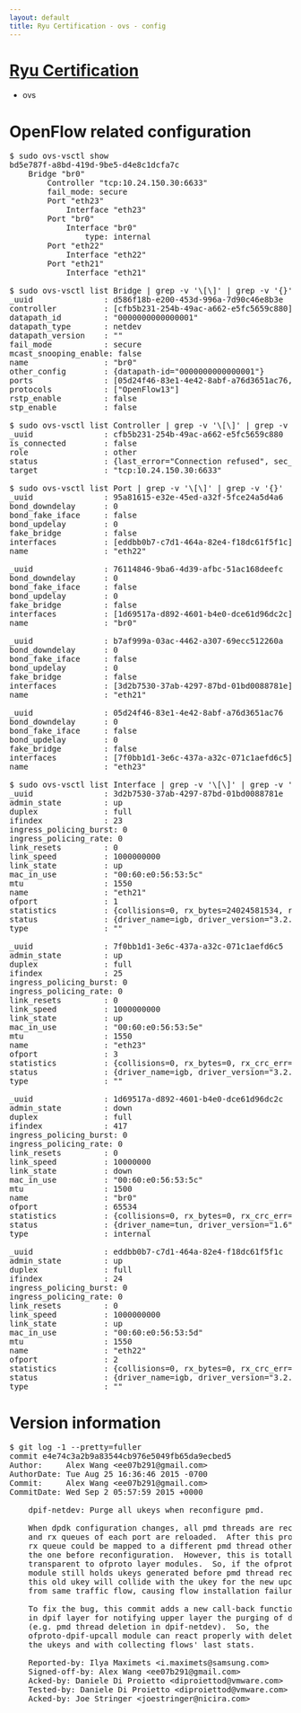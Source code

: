 ```yaml
---
layout: default
title: Ryu Certification - ovs - config
---
```

# [Ryu Certification](http://osrg.github.io/ryu/certification.html)
* ovs 

# OpenFlow related configuration
<pre>
$ sudo ovs-vsctl show
bd5e787f-a8bd-419d-9be5-d4e8c1dcfa7c
    Bridge "br0"
        Controller "tcp:10.24.150.30:6633"
        fail_mode: secure
        Port "eth23"
            Interface "eth23"
        Port "br0"
            Interface "br0"
                type: internal
        Port "eth22"
            Interface "eth22"
        Port "eth21"
            Interface "eth21"

$ sudo ovs-vsctl list Bridge | grep -v '\[\]' | grep -v '{}'
_uuid               : d586f18b-e200-453d-996a-7d90c46e8b3e
controller          : [cfb5b231-254b-49ac-a662-e5fc5659c880]
datapath_id         : "0000000000000001"
datapath_type       : netdev
datapath_version    : "<built-in>"
fail_mode           : secure
mcast_snooping_enable: false
name                : "br0"
other_config        : {datapath-id="0000000000000001"}
ports               : [05d24f46-83e1-4e42-8abf-a76d3651ac76, 76114846-9ba6-4d39-afbc-51ac168deefc, 95a81615-e32e-45ed-a32f-5fce24a5d4a6, b7af999a-03ac-4462-a307-69ecc512260a]
protocols           : ["OpenFlow13"]
rstp_enable         : false
stp_enable          : false

$ sudo ovs-vsctl list Controller | grep -v '\[\]' | grep -v '{}'
_uuid               : cfb5b231-254b-49ac-a662-e5fc5659c880
is_connected        : false
role                : other
status              : {last_error="Connection refused", sec_since_disconnect="2", state=BACKOFF}
target              : "tcp:10.24.150.30:6633"

$ sudo ovs-vsctl list Port | grep -v '\[\]' | grep -v '{}'
_uuid               : 95a81615-e32e-45ed-a32f-5fce24a5d4a6
bond_downdelay      : 0
bond_fake_iface     : false
bond_updelay        : 0
fake_bridge         : false
interfaces          : [eddbb0b7-c7d1-464a-82e4-f18dc61f5f1c]
name                : "eth22"

_uuid               : 76114846-9ba6-4d39-afbc-51ac168deefc
bond_downdelay      : 0
bond_fake_iface     : false
bond_updelay        : 0
fake_bridge         : false
interfaces          : [1d69517a-d892-4601-b4e0-dce61d96dc2c]
name                : "br0"

_uuid               : b7af999a-03ac-4462-a307-69ecc512260a
bond_downdelay      : 0
bond_fake_iface     : false
bond_updelay        : 0
fake_bridge         : false
interfaces          : [3d2b7530-37ab-4297-87bd-01bd0088781e]
name                : "eth21"

_uuid               : 05d24f46-83e1-4e42-8abf-a76d3651ac76
bond_downdelay      : 0
bond_fake_iface     : false
bond_updelay        : 0
fake_bridge         : false
interfaces          : [7f0bb1d1-3e6c-437a-a32c-071c1aefd6c5]
name                : "eth23"

$ sudo ovs-vsctl list Interface | grep -v '\[\]' | grep -v '{}'
_uuid               : 3d2b7530-37ab-4297-87bd-01bd0088781e
admin_state         : up
duplex              : full
ifindex             : 23
ingress_policing_burst: 0
ingress_policing_rate: 0
link_resets         : 0
link_speed          : 1000000000
link_state          : up
mac_in_use          : "00:60:e0:56:53:5c"
mtu                 : 1550
name                : "eth21"
ofport              : 1
statistics          : {collisions=0, rx_bytes=24024581534, rx_crc_err=0, rx_dropped=0, rx_errors=0, rx_frame_err=0, rx_over_err=0, rx_packets=16026376, tx_bytes=0, tx_dropped=0, tx_errors=0, tx_packets=0}
status              : {driver_name=igb, driver_version="3.2.10-k", firmware_version="2.10-9"}
type                : ""

_uuid               : 7f0bb1d1-3e6c-437a-a32c-071c1aefd6c5
admin_state         : up
duplex              : full
ifindex             : 25
ingress_policing_burst: 0
ingress_policing_rate: 0
link_resets         : 0
link_speed          : 1000000000
link_state          : up
mac_in_use          : "00:60:e0:56:53:5e"
mtu                 : 1550
name                : "eth23"
ofport              : 3
statistics          : {collisions=0, rx_bytes=0, rx_crc_err=0, rx_dropped=0, rx_errors=0, rx_frame_err=0, rx_over_err=0, rx_packets=0, tx_bytes=1176922500, tx_dropped=0, tx_errors=0, tx_packets=784615}
status              : {driver_name=igb, driver_version="3.2.10-k", firmware_version="2.10-9"}
type                : ""

_uuid               : 1d69517a-d892-4601-b4e0-dce61d96dc2c
admin_state         : down
duplex              : full
ifindex             : 417
ingress_policing_burst: 0
ingress_policing_rate: 0
link_resets         : 0
link_speed          : 10000000
link_state          : down
mac_in_use          : "00:60:e0:56:53:5c"
mtu                 : 1500
name                : "br0"
ofport              : 65534
statistics          : {collisions=0, rx_bytes=0, rx_crc_err=0, rx_dropped=0, rx_errors=0, rx_frame_err=0, rx_over_err=0, rx_packets=0, tx_bytes=0, tx_dropped=0, tx_errors=0, tx_packets=0}
status              : {driver_name=tun, driver_version="1.6", firmware_version="N/A"}
type                : internal

_uuid               : eddbb0b7-c7d1-464a-82e4-f18dc61f5f1c
admin_state         : up
duplex              : full
ifindex             : 24
ingress_policing_burst: 0
ingress_policing_rate: 0
link_resets         : 0
link_speed          : 1000000000
link_state          : up
mac_in_use          : "00:60:e0:56:53:5d"
mtu                 : 1550
name                : "eth22"
ofport              : 2
statistics          : {collisions=0, rx_bytes=0, rx_crc_err=0, rx_dropped=0, rx_errors=0, rx_frame_err=0, rx_over_err=0, rx_packets=0, tx_bytes=18089315792, tx_dropped=0, tx_errors=0, tx_packets=12064077}
status              : {driver_name=igb, driver_version="3.2.10-k", firmware_version="2.10-9"}
type                : ""
</pre>

# Version information
<pre>
$ git log -1 --pretty=fuller
commit e4e74c3a2b9a83544cb976e5049fb65da9ecbed5
Author:     Alex Wang &lt;ee07b291@gmail.com&gt;
AuthorDate: Tue Aug 25 16:36:46 2015 -0700
Commit:     Alex Wang &lt;ee07b291@gmail.com&gt;
CommitDate: Wed Sep 2 05:57:59 2015 +0000

    dpif-netdev: Purge all ukeys when reconfigure pmd.
    
    When dpdk configuration changes, all pmd threads are recreated
    and rx queues of each port are reloaded.  After this process,
    rx queue could be mapped to a different pmd thread other than
    the one before reconfiguration.  However, this is totally
    transparent to ofproto layer modules.  So, if the ofproto-dpif-upcall
    module still holds ukeys generated before pmd thread recreation,
    this old ukey will collide with the ukey for the new upcalls
    from same traffic flow, causing flow installation failure.
    
    To fix the bug, this commit adds a new call-back function
    in dpif layer for notifying upper layer the purging of datapath
    &#40;e.g. pmd thread deletion in dpif-netdev&#41;.  So, the
    ofproto-dpif-upcall module can react properly with deleting
    the ukeys and with collecting flows' last stats.
    
    Reported-by: Ilya Maximets &lt;i.maximets@samsung.com&gt;
    Signed-off-by: Alex Wang &lt;ee07b291@gmail.com&gt;
    Acked-by: Daniele Di Proietto &lt;diproiettod@vmware.com&gt;
    Tested-by: Daniele Di Proietto &lt;diproiettod@vmware.com&gt;
    Acked-by: Joe Stringer &lt;joestringer@nicira.com&gt;
</pre>
